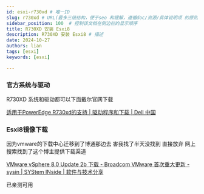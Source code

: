```yaml
---
id: esxi-r730xd # 唯一ID
slug: r730xd # URL(最多三级结构，便于seo 和理解，遵循doc/资源/具体说明项 的原则)
sidebar_position: 100  # 控制该文档在侧边栏的显示顺序
title: R730XD 安装 Esxi8
description: R730XD 安装 Esxi8 # 描述
date: 2024-10-27
authors: lian
tags: [esxi]
keywords: [esxi]

---
```


### 官方系统与驱动

R730XD 系统和驱动都可以下面戴尔官网下载

[适用于PowerEdge R730xd的支持 | 驱动程序和下载 | Dell 中国](https://www.dell.com/support/home/zh-cn/product-support/product/poweredge-r730xd/drivers)

### Esxi8镜像下载

因为vmware的下载中心迁移到了博通那边去 害我找了半天没找到 直接放弃 网上搜索找到了这个博主提供下载渠道

[VMware vSphere 8.0 Update 2b 下载 - Broadcom VMware 首次重大更新 - sysin | SYStem INside | 软件与技术分享](https://sysin.org/blog/vmware-vsphere-8-u2/#适用于传统和新一代应用的企业级工作负载平台-2)

已亲测可用